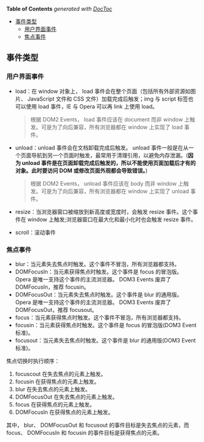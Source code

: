 <!-- START doctoc generated TOC please keep comment here to allow auto update -->
<!-- DON'T EDIT THIS SECTION, INSTEAD RE-RUN doctoc TO UPDATE -->
**Table of Contents**  *generated with [DocToc](https://github.com/thlorenz/doctoc)*

- [事件类型](#%E4%BA%8B%E4%BB%B6%E7%B1%BB%E5%9E%8B)
  - [用户界面事件](#%E7%94%A8%E6%88%B7%E7%95%8C%E9%9D%A2%E4%BA%8B%E4%BB%B6)
  - [焦点事件](#%E7%84%A6%E7%82%B9%E4%BA%8B%E4%BB%B6)

<!-- END doctoc generated TOC please keep comment here to allow auto update -->

## 事件类型

### 用户界面事件

- load：在 window 对象上， load 事件会在整个页面（包括所有外部资源如图片、 JavaScript 文件和 CSS 文件）加载完成后触发；img 与 script 标签也可以使用 load 事件，IE 与 Opera 可以再 link 上使用 load。

  > 根据 DOM2 Events， load 事件应该在 document 而非 window 上触发。可是为了向后兼容，所有浏览器都在 window 上实现了 load 事件。

- unload：unload 事件会在文档卸载完成后触发。 unload 事件一般是在从一个页面导航到另一个页面时触发，最常用于清理引用，以避免内存泄漏。(**因为 unload 事件是在页面卸载完成后触发的，所以不能使用页面加载后才有的对象。此时要访问 DOM 或修改页面外观都会导致错误。**)

  > 根据 DOM2 Events， unload 事件应该在 body 而非 window 上触发。可是为了向后兼容，所有浏览器都在 window 上实现了 unload 事件。

- resize：当浏览器窗口被缩放到新高度或宽度时，会触发 resize 事件。这个事件在 window 上触发;浏览器窗口在最大化和最小化时也会触发 resize 事件。
- scroll：滚动事件

### 焦点事件

- blur：当元素失去焦点时触发。这个事件不冒泡，所有浏览器都支持。
- DOMFocusIn：当元素获得焦点时触发。这个事件是 focus 的冒泡版。 Opera 是唯一支持这个事件的主流浏览器。 DOM3 Events 废弃了 DOMFocusIn，推荐 focusin。
- DOMFocusOut：当元素失去焦点时触发。这个事件是 blur 的通用版。 Opera 是唯一支持这个事件的主流浏览器。 DOM3 Events 废弃了 DOMFocusOut，推荐 focusout。
- focus：当元素获得焦点时触发。这个事件不冒泡，所有浏览器都支持。
- focusin：当元素获得焦点时触发。这个事件是 focus 的冒泡版(DOM3 Event 标准)。
- focusout：当元素失去焦点时触发。这个事件是 blur 的通用版(DOM3 Event 标准)。

焦点切换时执行顺序：

1. focuscout 在失去焦点的元素上触发。
2. focusin 在获得焦点的元素上触发。
3. blur 在失去焦点的元素上触发。
4. DOMFocusOut 在失去焦点的元素上触发。
5. focus 在获得焦点的元素上触发。
6. DOMFocusIn 在获得焦点的元素上触发。

其中， blur、 DOMFocusOut 和 focusout 的事件目标是失去焦点的元素，而 focus、 DOMFocusIn 和 focusin 的事件目标是获得焦点的元素。
